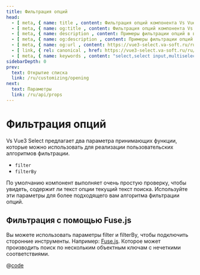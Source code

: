 ```yaml
---
title: Фильтрация опций
head:
  - [ meta, { name: title , content: Фильтрация опций компонента Vs Vue3 Select} ]
  - [ meta, { name: og:title , content: Фильтрация опций компонента Vs Vue3 Select} ]
  - [ meta, { name: description , content: Примеры фильтрации опций в выпадающем списке компонента Vs Vue3 Select} ]
  - [ meta, { name: og:description , content: Примеры фильтрации опций в выпадающем списке компонента Vs Vue3 Select} ]
  - [ meta, { name: og:url , content: https://vue3-select.va-soft.ru/ru/customizing/filtering/ } ]
  - [ link, { rel: canonical , href: https://vue3-select.va-soft.ru/ru/customizing/filtering/ } ]
  - [ meta, { name: keywords , content: "select,select input,multiselect,vue,vue3,vue3 component,vue3 select,option filter,select option filtering,фильтрация в выпадающем списке"}]
sidebarDepth: 0
prev:
  text: Открытие списка
  link: /ru/customizing/opening
next:
  text: Параметры
  link: /ru/api/props
---
```

# Фильтрация опций

Vs Vue3 Select предлагает два параметра принимающих функции, которые можно использовать для реализации пользовательских алгоритмов фильтрации.

- `filter`
- `filterBy`

По умолчанию компонент выполняет очень простую проверку, чтобы увидеть, содержит ли текст опции текущий текст поиска. 
Используйте эти параметры для более подходящего вам алгоритма фильтрации опций.

## Фильтрация с помощью Fuse.js

Вы можете использовать параметры filter и filterBy, чтобы подключить сторонние инструменты. Например: [Fuse.js](https://fusejs.io/). Которое может производить поиск по нескольким объектным ключам с нечеткими соответствиями.

<FuseFilter />

@[code](../../../.vuepress/components/FuseFilter.vue)
